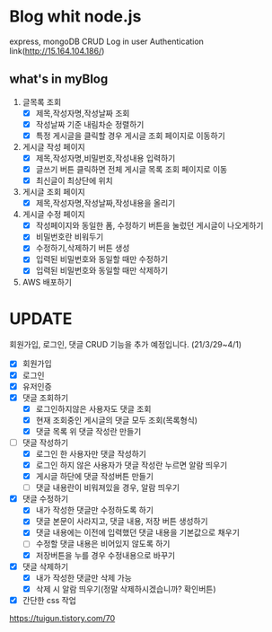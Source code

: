# Blog whit node.js

express, mongoDB
CRUD
Log in
user Authentication
link(http://15.164.104.186/)

## what's in myBlog
1. 글목록 조회 
   - [x] 제목,작성자명,작성날짜 조회 
   - [x] 작성날짜 기준 내림차순 정렬하기  
   - [x] 특정 게시글을 클릭할 경우 게시글 조회 페이지로 이동하기
2. 게시글 작성 페이지
   - [x] 제목,작성자명,비밀번호,작성내용 입력하기 
   - [x] 글쓰기 버튼 클릭하면 전체 게시글 목록 조회 페이지로 이동
   - [x] 최신글이 최상단에 위치
3. 게시글 조회 페이지
   - [x] 제목,작성자명,작성날짜,작성내용을 올리기
4. 게시글 수정 페이지
   - [x] 작성페이지와 동일한 폼, 수정하기 버튼을 눌렀던 게시글이 나오게하기
   - [x] 비밀번호란 비워두기
   - [x] 수정하기,삭제하기 버튼 생성
   - [x] 입력된 비밀번호와 동일할 때만 수정하기
   - [x] 입력된 비밀번호와 동일할 때만 삭제하기
5. AWS 배포하기

# UPDATE

회원가입, 로그인, 댓글 CRUD 기능을 추가 예정입니다. (21/3/29~4/1)

   - [x] 회원가입
   - [x] 로그인
   - [x] 유저인증
   - [x] 댓글 조회하기
     - [x] 로그인하지않은 사용자도 댓글 조회
     - [x] 현재 조회중인 게시글의 댓글 모두 조회(목록형식)
     - [x] 댓글 목록 위 댓글 작성란 만들기 
   - [ ] 댓글 작성하기
     - [x] 로그인 한 사용자만 댓글 작성하기
     - [x] 로그인 하지 않은 사용자가 댓글 작성란 누르면 알람 띄우기
     - [x] 게시글 하단에 댓글 작성버튼 만들기
     - [ ] 댓글 내용란이 비워져있을 경우, 알람 띄우기
   - [x] 댓글 수정하기
     - [x] 내가 작성한 댓글만 수정하도록 하기
     - [x] 댓글 본문이 사라지고, 댓글 내용, 저장 버튼 생성하기
     - [x] 댓글 내용에는 이전에 입력했던 댓글 내용을 기본값으로 채우기
     - [ ] 수정할 댓글 내용은 비어있지 않도록 하기
     - [x] 저장버튼을 누를 경우 수정내용으로 바꾸기
   - [x] 댓글 삭제하기
     - [x] 내가 작성한 댓글만 삭제 가능
     - [x] 삭제 시 알람 띄우기(정말 삭제하시겠습니까? 확인버튼)
   - [x] 간단한 css 작업

https://tuigun.tistory.com/70
